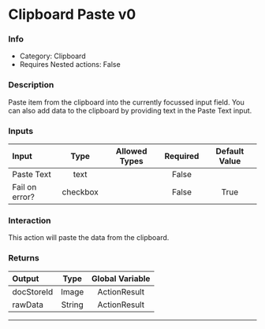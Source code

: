 # Clipboard Paste v0

### Info

- Category: Clipboard
- Requires Nested actions: False


### Description
Paste item from the clipboard into the currently focussed input field. You can also add data to the clipboard by providing text in the Paste Text input.


### Inputs

| Input | Type | Allowed Types | Required |  Default Value |
| :--- | :---: | :---: | :---: | :---: |
| Paste Text | text |  | False |  |
| Fail on error? | checkbox |  | False | True |


### Interaction
This action will paste the data from the clipboard.

### Returns

| Output | Type | Global Variable |
| :--- | :---: | :---: |
| docStoreId | Image | ActionResult |
| rawData | String | ActionResult |

---